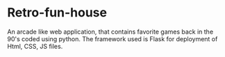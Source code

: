 # Retro-fun-house
An arcade like web application, that contains favorite games back in the 90's coded using python. The framework used is Flask for deployment of Html, CSS, JS files.
